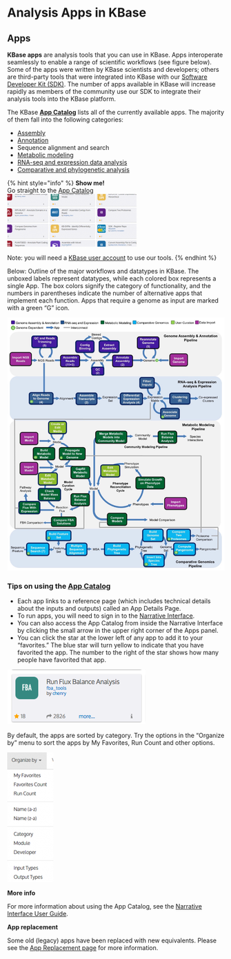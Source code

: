 # Analysis Apps in KBase

## Apps

**KBase apps** are analysis tools that you can use in KBase. Apps interoperate seamlessly to enable a range of scientific workflows \(see figure below\). Some of the apps were written by KBase scientists and developers; others are third-party tools that were integrated into KBase with our [Software Developer Kit \(SDK\)](../../developing-apps-1/the-kbase-sdk.md). The number of apps available in KBase will increase rapidly as members of the community use our SDK to integrate their analysis tools into the KBase platform.

The KBase [**App Catalog**](https://narrative.kbase.us/#appcatalog) lists all of the currently available apps. The majority of them fall into the following categories:

* [Assembly](assembly-and-annotation-in-kbase.md)
* [Annotation](assembly-and-annotation-in-kbase.md)
* Sequence alignment and search
* [Metabolic modeling](metabolic-modeling-in-kbase.md)
* [RNA-seq and expression data analysis](transcriptomics-and-expression-analysis-in-kbase.md)
* [Comparative and phylogenetic analysis](comparative-genomics-and-phylogenetic-analysis-in-kbase.md)

{% hint style="info" %}
**Show me!**  
Go straight to the [App Catalog](https://narrative.kbase.us/#appcatalog)  
[![Screen Shot 2016-02-24 at 2.26.20 PM](../../.gitbook/assets/screen-shot-2016-02-24-at-2.26.20-pm-300x122.png)](https://narrative.kbase.us/#appcatalog)

Note: you will need a [KBase user account](../../getting-started/signing-up-and-signing-in/#signing-up) to use our tools.
{% endhint %}

  
Below: Outline of the major workflows and datatypes in KBase. The unboxed labels represent datatypes, while each colored box represents a single App. The box colors signify the category of functionality, and the numbers in parentheses indicate the number of alternative apps that implement each function. Apps that require a genome as input are marked with a green “G” icon.

![](../../.gitbook/assets/kbase-workflows-vivek_rk_nh_2017-10-03_v1.jpg)

### Tips on using the [App Catalog](https://narrative.kbase.us/#appcatalog)

* Each app links to a reference page \(which includes technical details about the inputs and outputs\) called an App Details Page.
* To run apps, you will need to sign in to the [Narrative Interface](../../getting-started/narrative-quick-start.md#step-2-sign-in-to-the-dashboard).
* You can also access the App Catalog from inside the Narrative Interface by clicking the small arrow in the upper right corner of the Apps panel.
* You can click the star at the lower left of any app to add it to your “favorites.” The blue star will turn yellow to indicate that you have favorited the app. The number to the right of the star shows how many people have favorited that app.

![](../../.gitbook/assets/screen-shot-2017-01-31-at-10.20.03-pm%20%281%29.png)

By default, the apps are sorted by category. Try the options in the “Organize by” menu to sort the apps by My Favorites, Run Count and other options.

![](../../.gitbook/assets/screen-shot-2016-02-25-at-2.19.27-pm-107x300.png)

**More info**

For more information about using the App Catalog, see the [Narrative Interface User Guide](../../getting-started/narrative-user-guide/).  


**App replacement**

Some old \(legacy\) apps have been replaced with new equivalents. Please see the [App Replacement page](../kbase-app-replacement.md) for more information.  


